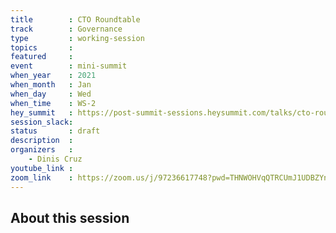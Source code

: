 ```yaml
---
title        : CTO Roundtable
track        : Governance
type         : working-session
topics       :
featured     :
event        : mini-summit
when_year    : 2021
when_month   : Jan
when_day     : Wed
when_time    : WS-2
hey_summit   : https://post-summit-sessions.heysummit.com/talks/cto-roundtable/
session_slack:
status       : draft
description  :
organizers   :
    - Dinis Cruz
youtube_link :
zoom_link    : https://zoom.us/j/97236617748?pwd=THNWOHVqQTRCUmJ1UDBZYnpiYlZHQT09
---
```


## About this session
